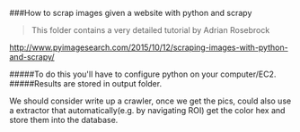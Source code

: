 ###How to scrap images given a website with python and scrapy


>This folder contains a very detailed tutorial by Adrian Rosebrock

<http://www.pyimagesearch.com/2015/10/12/scraping-images-with-python-and-scrapy/>



#####To do this you'll have to configure python on your computer/EC2.
#####Results are stored in output folder.

We should consider write up a crawler, once we get the pics, could also use a extractor that automatically(e.g.  by navigating ROI) get the color hex and store them into the database.
